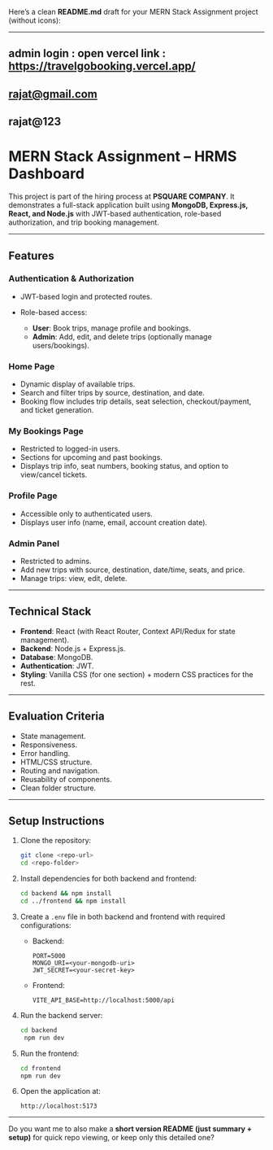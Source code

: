 Here’s a clean **README.md** draft for your MERN Stack Assignment project (without icons):

---
## admin login : open vercel link : https://travelgobooking.vercel.app/
## rajat@gmail.com
## rajat@123
# MERN Stack Assignment – HRMS Dashboard

This project is part of the hiring process at **PSQUARE COMPANY**. It demonstrates a full-stack application built using **MongoDB, Express.js, React, and Node.js** with JWT-based authentication, role-based authorization, and trip booking management.

---

## Features

### Authentication & Authorization

* JWT-based login and protected routes.
* Role-based access:

  * **User**: Book trips, manage profile and bookings.
  * **Admin**: Add, edit, and delete trips (optionally manage users/bookings).

### Home Page

* Dynamic display of available trips.
* Search and filter trips by source, destination, and date.
* Booking flow includes trip details, seat selection, checkout/payment, and ticket generation.

### My Bookings Page

* Restricted to logged-in users.
* Sections for upcoming and past bookings.
* Displays trip info, seat numbers, booking status, and option to view/cancel tickets.

### Profile Page

* Accessible only to authenticated users.
* Displays user info (name, email, account creation date).

### Admin Panel

* Restricted to admins.
* Add new trips with source, destination, date/time, seats, and price.
* Manage trips: view, edit, delete.

---

## Technical Stack

* **Frontend**: React (with React Router, Context API/Redux for state management).
* **Backend**: Node.js + Express.js.
* **Database**: MongoDB.
* **Authentication**: JWT.
* **Styling**: Vanilla CSS (for one section) + modern CSS practices for the rest.

---

## Evaluation Criteria

* State management.
* Responsiveness.
* Error handling.
* HTML/CSS structure.
* Routing and navigation.
* Reusability of components.
* Clean folder structure.

---

## Setup Instructions

1. Clone the repository:

   ```bash
   git clone <repo-url>
   cd <repo-folder>
   ```

2. Install dependencies for both backend and frontend:

   ```bash
   cd backend && npm install
   cd ../frontend && npm install
   ```

3. Create a `.env` file in both backend and frontend with required configurations:

   * Backend:

     ```
     PORT=5000
     MONGO_URI=<your-mongodb-uri>
     JWT_SECRET=<your-secret-key>
     ```
   * Frontend:

     ```
     VITE_API_BASE=http://localhost:5000/api
     ```

4. Run the backend server:

   ```bash
   cd backend
    npm run dev
   ```

5. Run the frontend:

   ```bash
   cd frontend
   npm run dev
   ```

6. Open the application at:

   ```
   http://localhost:5173
   ```

---

Do you want me to also make a **short version README (just summary + setup)** for quick repo viewing, or keep only this detailed one?
